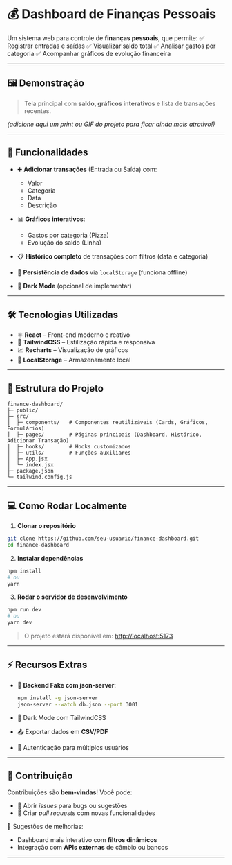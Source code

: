 # 💰 Dashboard de Finanças Pessoais

Um sistema web para controle de **finanças pessoais**, que permite:
✅ Registrar entradas e saídas
✅ Visualizar saldo total
✅ Analisar gastos por categoria
✅ Acompanhar gráficos de evolução financeira

---

## 🖼️ Demonstração

> Tela principal com **saldo, gráficos interativos** e lista de transações recentes.

*(adicione aqui um print ou GIF do projeto para ficar ainda mais atrativo!)*

---

## 🔹 Funcionalidades

* ➕ **Adicionar transações** (Entrada ou Saída) com:

  * Valor
  * Categoria
  * Data
  * Descrição
* 📊 **Gráficos interativos**:

  * Gastos por categoria (Pizza)
  * Evolução do saldo (Linha)
* 📋 **Histórico completo** de transações com filtros (data e categoria)
* 💾 **Persistência de dados** via `localStorage` (funciona offline)
* 🌙 **Dark Mode** (opcional de implementar)

---

## 🛠 Tecnologias Utilizadas

* ⚛️ **React** – Front-end moderno e reativo
* 🎨 **TailwindCSS** – Estilização rápida e responsiva
* 📈 **Recharts** – Visualização de gráficos
* 💾 **LocalStorage** – Armazenamento local

---

## 📂 Estrutura do Projeto

```
finance-dashboard/
├─ public/
├─ src/
│  ├─ components/   # Componentes reutilizáveis (Cards, Gráficos, Formulários)
│  ├─ pages/        # Páginas principais (Dashboard, Histórico, Adicionar Transação)
│  ├─ hooks/        # Hooks customizados
│  ├─ utils/        # Funções auxiliares
│  ├─ App.jsx
│  └─ index.jsx
├─ package.json
└─ tailwind.config.js
```

---

## 💻 Como Rodar Localmente

1. **Clonar o repositório**

```bash
git clone https://github.com/seu-usuario/finance-dashboard.git
cd finance-dashboard
```

2. **Instalar dependências**

```bash
npm install
# ou
yarn
```

3. **Rodar o servidor de desenvolvimento**

```bash
npm run dev
# ou
yarn dev
```

> O projeto estará disponível em: [http://localhost:5173](http://localhost:5173)

---

## ⚡ Recursos Extras

* 🔌 **Backend Fake com json-server**:

  ```bash
  npm install -g json-server
  json-server --watch db.json --port 3001
  ```
* 🌙 Dark Mode com TailwindCSS
* 📤 Exportar dados em **CSV/PDF**
* 🔑 Autenticação para múltiplos usuários

---

## 🤝 Contribuição

Contribuições são **bem-vindas**! Você pode:

* 🐛 Abrir *issues* para bugs ou sugestões
* 🚀 Criar *pull requests* com novas funcionalidades

📌 Sugestões de melhorias:

* Dashboard mais interativo com **filtros dinâmicos**
* Integração com **APIs externas** de câmbio ou bancos

---